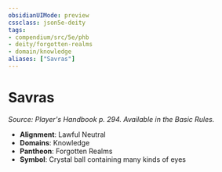 ```yaml
---
obsidianUIMode: preview
cssclass: json5e-deity
tags:
- compendium/src/5e/phb
- deity/forgotten-realms
- domain/knowledge
aliases: ["Savras"]
---
```

# Savras
*Source: Player's Handbook p. 294. Available in the Basic Rules.* 

- **Alignment**: Lawful Neutral
- **Domains**: Knowledge
- **Pantheon**: Forgotten Realms
- **Symbol**: Crystal ball containing many kinds of eyes